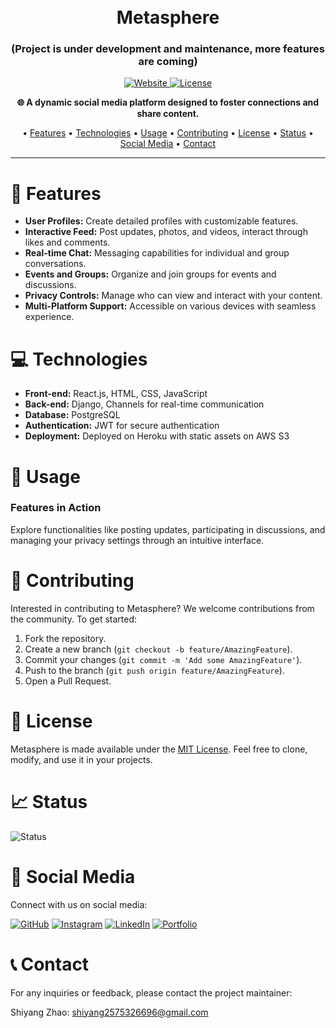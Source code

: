 <h1 align="center">
  <br>
  Metasphere
</h1>
<h3 align="center">(Project is under development and maintenance, more features are coming)</h3>

<p align="center">
  <a href="http://metasphere-frontend.herokuapp.com/">
    <img src="https://img.shields.io/badge/Visit-Website-blue" alt="Website">
  </a>
  <a href="https://github.com/yourusername/Metasphere-Frontend/blob/main/LICENSE">
    <img src="https://img.shields.io/badge/License-MIT-green" alt="License">
  </a>
</p>

<p align="center">
  <strong>🌐 A dynamic social media platform designed to foster connections and share content.</strong>
</p>

<p align="center">
  • <a href="#-Features">Features</a> 
  • <a href="#-Technologies">Technologies</a> 
  • <a href="#-Usage">Usage</a>
  • <a href="#-Contributing">Contributing</a>
  • <a href="#-License">License</a>
  • <a href="#-Status">Status</a>
  • <a href="#-Social-Media">Social Media</a>
  • <a href="#-Contact">Contact</a>
</p>

---

# 🚀 Features

- **User Profiles:** Create detailed profiles with customizable features.
- **Interactive Feed:** Post updates, photos, and videos, interact through likes and comments.
- **Real-time Chat:** Messaging capabilities for individual and group conversations.
- **Events and Groups:** Organize and join groups for events and discussions.
- **Privacy Controls:** Manage who can view and interact with your content.
- **Multi-Platform Support:** Accessible on various devices with seamless experience.

# 💻 Technologies

- **Front-end:** React.js, HTML, CSS, JavaScript
- **Back-end:** Django, Channels for real-time communication
- **Database:** PostgreSQL
- **Authentication:** JWT for secure authentication
- **Deployment:** Deployed on Heroku with static assets on AWS S3

# 📝 Usage

### Features in Action
Explore functionalities like posting updates, participating in discussions, and managing your privacy settings through an intuitive interface.

# 🤝 Contributing

Interested in contributing to Metasphere? We welcome contributions from the community. To get started:

1. Fork the repository.
2. Create a new branch (`git checkout -b feature/AmazingFeature`).
3. Commit your changes (`git commit -m 'Add some AmazingFeature'`).
4. Push to the branch (`git push origin feature/AmazingFeature`).
5. Open a Pull Request.

# 📄 License

Metasphere is made available under the [MIT License](https://github.com/yourusername/Metasphere-Frontend/blob/main/LICENSE). Feel free to clone, modify, and use it in your projects.

# 📈 Status

![Status](https://img.shields.io/badge/Status-In%20Development-yellow)

# 📱 Social Media

Connect with us on social media:

<a>[![GitHub](https://img.shields.io/github/followers/Shiyang-Zhao?label=Follow%20%40Shiyang-Zhao&style=social)](https://github.com/Shiyang-Zhao)
<a>[![Instagram](https://img.shields.io/badge/Connect%20with%20me%20on-Instagram-orange)](https://www.instagram.com/shawn_zhao0/)
<a>[![LinkedIn](https://img.shields.io/badge/Connect%20with%20me%20on-LinkedIn-blue)](https://www.linkedin.com/in/shiyang-zhao-0a3a411a0/)
<a>[![Portfolio](https://img.shields.io/badge/Check%20out%20my-Portfolio-yellow)](https://shiyang-zhao.github.io/)

# 📞 Contact

For any inquiries or feedback, please contact the project maintainer:

Shiyang Zhao: [shiyang2575326696@gmail.com](shiyang2575326696@gmail.com)
